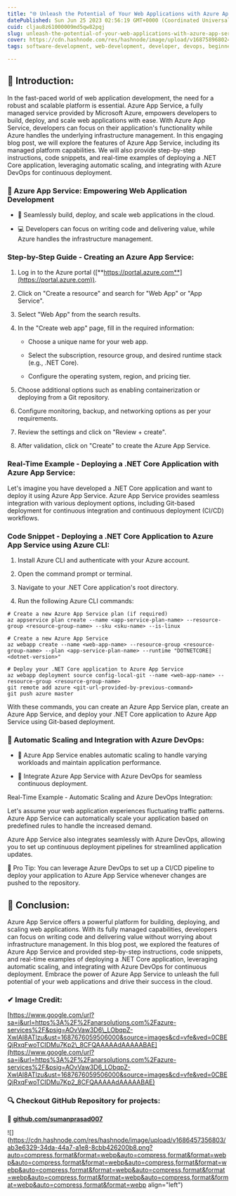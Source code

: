 ```yaml
---
title: "🌐 Unleash the Potential of Your Web Applications with Azure App Service"
datePublished: Sun Jun 25 2023 02:56:19 GMT+0000 (Coordinated Universal Time)
cuid: cljau8z61000009md5qw82pqj
slug: unleash-the-potential-of-your-web-applications-with-azure-app-service
cover: https://cdn.hashnode.com/res/hashnode/image/upload/v1687589680241/3a671d14-c21d-489f-844a-bb84331aae31.png
tags: software-development, web-development, developer, devops, beginners

---
```


## **📍** Introduction:

In the fast-paced world of web application development, the need for a robust and scalable platform is essential. Azure App Service, a fully managed service provided by Microsoft Azure, empowers developers to build, deploy, and scale web applications with ease. With Azure App Service, developers can focus on their application's functionality while Azure handles the underlying infrastructure management. In this engaging blog post, we will explore the features of Azure App Service, including its managed platform capabilities. We will also provide step-by-step instructions, code snippets, and real-time examples of deploying a .NET Core application, leveraging automatic scaling, and integrating with Azure DevOps for continuous deployment.

### 🔧 Azure App Service: Empowering Web Application Development

* 🚀 Seamlessly build, deploy, and scale web applications in the cloud.
    
* 💻 Developers can focus on writing code and delivering value, while Azure handles the infrastructure management.
    

### Step-by-Step Guide - Creating an Azure App Service:

1. Log in to the Azure portal ([**https://portal.azure.com**](https://portal.azure.com)).
    
2. Click on "Create a resource" and search for "Web App" or "App Service".
    
3. Select "Web App" from the search results.
    
4. In the "Create web app" page, fill in the required information:
    
    * Choose a unique name for your web app.
        
    * Select the subscription, resource group, and desired runtime stack (e.g., .NET Core).
        
    * Configure the operating system, region, and pricing tier.
        
5. Choose additional options such as enabling containerization or deploying from a Git repository.
    
6. Configure monitoring, backup, and networking options as per your requirements.
    
7. Review the settings and click on "Review + create".
    
8. After validation, click on "Create" to create the Azure App Service.
    

### Real-Time Example - Deploying a .NET Core Application with Azure App Service:

Let's imagine you have developed a .NET Core application and want to deploy it using Azure App Service. Azure App Service provides seamless integration with various deployment options, including Git-based deployment for continuous integration and continuous deployment (CI/CD) workflows.

### Code Snippet - Deploying a .NET Core Application to Azure App Service using Azure CLI:

1. Install Azure CLI and authenticate with your Azure account.
    
2. Open the command prompt or terminal.
    
3. Navigate to your .NET Core application's root directory.
    
4. Run the following Azure CLI commands:
    

```plaintext
# Create a new Azure App Service plan (if required)
az appservice plan create --name <app-service-plan-name> --resource-group <resource-group-name> --sku <sku-name> --is-linux

# Create a new Azure App Service
az webapp create --name <web-app-name> --resource-group <resource-group-name> --plan <app-service-plan-name> --runtime "DOTNETCORE|<dotnet-version>"

# Deploy your .NET Core application to Azure App Service
az webapp deployment source config-local-git --name <web-app-name> --resource-group <resource-group-name>
git remote add azure <git-url-provided-by-previous-command>
git push azure master
```

With these commands, you can create an Azure App Service plan, create an Azure App Service, and deploy your .NET Core application to Azure App Service using Git-based deployment.

### 🚀 Automatic Scaling and Integration with Azure DevOps:

* 💪 Azure App Service enables automatic scaling to handle varying workloads and maintain application performance.
    
* 🔄 Integrate Azure App Service with Azure DevOps for seamless continuous deployment.
    

Real-Time Example - Automatic Scaling and Azure DevOps Integration:

Let's assume your web application experiences fluctuating traffic patterns. Azure App Service can automatically scale your application based on predefined rules to handle the increased demand.

Azure App Service also integrates seamlessly with Azure DevOps, allowing you to set up continuous deployment pipelines for streamlined application updates.

📝 Pro Tip: You can leverage Azure DevOps to set up a CI/CD pipeline to deploy your application to Azure App Service whenever changes are pushed to the repository.

## **📍** Conclusion:

Azure App Service offers a powerful platform for building, deploying, and scaling web applications. With its fully managed capabilities, developers can focus on writing code and delivering value without worrying about infrastructure management. In this blog post, we explored the features of Azure App Service and provided step-by-step instructions, code snippets, and real-time examples of deploying a .NET Core application, leveraging automatic scaling, and integrating with Azure DevOps for continuous deployment. Embrace the power of Azure App Service to unleash the full potential of your web applications and drive their success in the cloud.

### ✔ Image Credit:

[https://www.google.com/url?sa=i&url=https%3A%2F%2Fanarsolutions.com%2Fazure-services%2F&psig=AOvVaw3D6\_LObqpZ-XwlAI8ATlzu&ust=1687676059506000&source=images&cd=vfe&ved=0CBEQjRxqFwoTCIDMu7Kp2\_8CFQAAAAAdAAAAABAE](https://www.google.com/url?sa=i&url=https%3A%2F%2Fanarsolutions.com%2Fazure-services%2F&psig=AOvVaw3D6_LObqpZ-XwlAI8ATlzu&ust=1687676059506000&source=images&cd=vfe&ved=0CBEQjRxqFwoTCIDMu7Kp2_8CFQAAAAAdAAAAABAE)

### **🔍 Checkout GitHub Repository for projects:**

**🔗** [**github.com/sumanprasad007**](http://github.com/sumanprasad007)

![](https://cdn.hashnode.com/res/hashnode/image/upload/v1686457356803/ab3e6329-34da-44a7-a1e8-8cbb426200b8.png?auto=compress,format&format=webp&auto=compress,format&format=webp&auto=compress,format&format=webp&auto=compress,format&format=webp&auto=compress,format&format=webp&auto=compress,format&format=webp&auto=compress,format&format=webp&auto=compress,format&format=webp&auto=compress,format&format=webp align="left")
